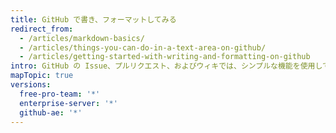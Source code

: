 ```yaml
---
title: GitHub で書き、フォーマットしてみる
redirect_from:
  - /articles/markdown-basics/
  - /articles/things-you-can-do-in-a-text-area-on-github/
  - /articles/getting-started-with-writing-and-formatting-on-github
intro: GitHub の Issue、プルリクエスト、およびウィキでは、シンプルな機能を使用してコメントをフォーマットしたり他のユーザとやりとりしたりできます。
mapTopic: true
versions:
  free-pro-team: '*'
  enterprise-server: '*'
  github-ae: '*'
---
```


